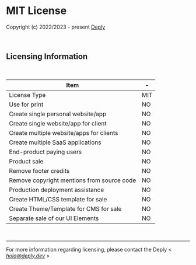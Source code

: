 # MIT License

Copyright (c) 2022/2023 - present [Deply](htts://deply.dev/)

<br />

## Licensing Information

<br />

| Item | - |
| ---------------------------------- | --- |
| License Type | MIT  |
| Use for print | NO |
| Create single personal website/app | NO |
| Create single website/app for client | NO |
| Create multiple website/apps for clients | NO |
| Create multiple SaaS applications | NO |
| End-product paying users | NO |
| Product sale | NO |
| Remove footer credits | NO |
| Remove copyright mentions from source code | NO |
| Production deployment assistance | NO |
| Create HTML/CSS template for sale | NO |
| Create Theme/Template for CMS for sale | NO |
| Separate sale of our UI Elements | NO |

<br />

---
For more information regarding licensing, please contact the Deply < *hola@deply.dev* >
